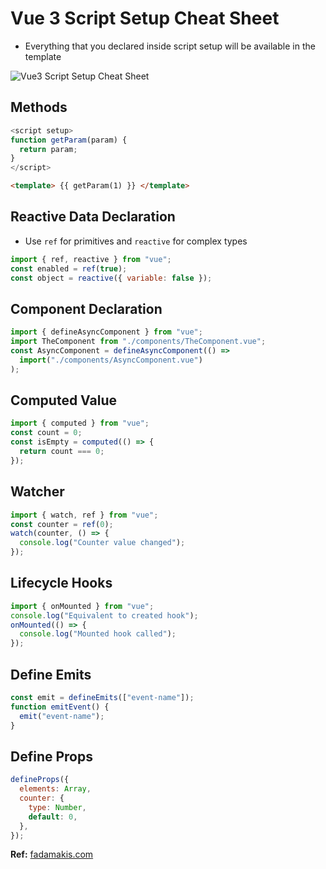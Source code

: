 # Vue 3 Script Setup Cheat Sheet

- Everything that you declared inside script setup will be available in the template

![Vue3 Script Setup Cheat Sheet](https://miro.medium.com/v2/resize:fit:4800/format:webp/1*37XVZ_Eez4ihx8rZH9NfMw.png)

## Methods

```js
<script setup>
function getParam(param) {
  return param;
}
</script>
```

```html
<template> {{ getParam(1) }} </template>
```

## Reactive Data Declaration

- Use `ref` for primitives and `reactive` for complex types

```js
import { ref, reactive } from "vue";
const enabled = ref(true);
const object = reactive({ variable: false });
```

## Component Declaration

```js
import { defineAsyncComponent } from "vue";
import TheComponent from "./components/TheComponent.vue";
const AsyncComponent = defineAsyncComponent(() =>
  import("./components/AsyncComponent.vue")
);
```

## Computed Value

```js
import { computed } from "vue";
const count = 0;
const isEmpty = computed(() => {
  return count === 0;
});
```

## Watcher

```js
import { watch, ref } from "vue";
const counter = ref(0);
watch(counter, () => {
  console.log("Counter value changed");
});
```

## Lifecycle Hooks

```js
import { onMounted } from "vue";
console.log("Equivalent to created hook");
onMounted(() => {
  console.log("Mounted hook called");
});
```

## Define Emits

```js
const emit = defineEmits(["event-name"]);
function emitEvent() {
  emit("event-name");
}
```

## Define Props

```js
defineProps({
  elements: Array,
  counter: {
    type: Number,
    default: 0,
  },
});
```

**Ref:** [fadamakis.com](https://fadamakis.com/vue-3-script-setup-cheat-sheet-36572c042128)
